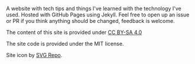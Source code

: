 A website with tech tips and things I've learned with the technology I've used. 
Hosted with GitHub Pages using Jekyll. 
Feel free to open up an issue or PR if you think anything should be changed, feedback is welcome. 

The content of this site is provided under [CC BY-SA 4.0](https://creativecommons.org/licenses/by-sa/4.0/)


The site code is provided under the MIT license.


Site icon by [SVG Repo](https://www.svgrepo.com).